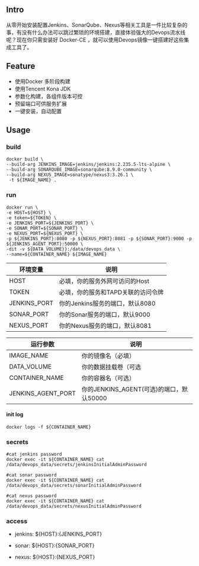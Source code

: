 ## Intro
从零开始安装配置Jenkins、SonarQube、Nexus等相关工具是一件比较复杂的事，有没有什么办法可以跳过繁琐的环境搭建，直接体验强大的Devops流水线呢？现在你只需安装好 Docker-CE ，就可以使用Devops镜像一键搭建好这些集成工具了。

## Feature 
- 使用Docker 多阶段构建
- 使用Tencent Kona JDK
- 参数化构建，各组件版本可控
- 预留端口可供服务扩展
- 一键安装，自动配置
## Usage

### build
```
docker build \
--build-arg JENKINS_IMAGE=jenkins/jenkins:2.235.5-lts-alpine \
--build-arg SONARQUBE_IMAGE=sonarqube:8.9.0-community \
--build-arg NEXUS_IMAGE=sonatype/nexus3:3.26.1 \
 -t ${IMAGE_NAME} .

```

### run
```
docker run \
-e HOST=${HOST} \
-e token=${TOKEN} \
-e JENKINS_PORT=${JENKINS_PORT} \
-e SONAR_PORT=${SONAR_PORT} \
-e NEXUS_PORT=${NEXUS_PORT} \
-p ${JENKINS_PORT}:8080 -p ${NEXUS_PORT}:8081 -p ${SONAR_PORT}:9000 -p ${JENKINS_AGENT_PORT}:50000 \
-dit -v ${DATA_VOLUME}}:/data/devops_data \
--name=${CONTAINER_NAME} ${IMAGE_NAME}
```

| 环境变量     | 说明                              |
| ------------ | --------------------------------|
| HOST         | 必填，你的服务外网可访问的Host      |
| TOKEN        | 必填，你的服务和TAPD关联的访问令牌   |
| JENKINS_PORT | 你的Jenkins服务的端口，默认8080    |
| SONAR_PORT   | 你的Sonar服务的端口，默认9000      |
| NEXUS_PORT   | 你的Nexus服务的端口，默认8081      |

| 运行参数     | 说明                              |
| ------------ | --------------------------------|
| IMAGE_NAME   | 你的镜像名（必填）                 |
| DATA_VOLUME  | 你的数据挂载卷（可选               |
| CONTAINER_NAME  | 你的容器名（可选）              |
| JENKINS_AGENT_PORT   | 你的JENKINS_AGENT(可选)的端口，默认50000  |


#### init log
```
docker logs -f ${CONTAINER_NAME}
```

### secrets
```
#cat jenkins password
docker exec -it ${CONTAINER_NAME} cat /data/devops_data/secrets/jenkinsInitialAdminPassword

#cat sonar password
docker exec -it ${CONTAINER_NAME} cat /data/devops_data/secrets/sonarInitialAdminPassword

#cat nexus password
docker exec -it ${CONTAINER_NAME} cat /data/devops_data/secrets/nexusInitialAdminPassword
```

### access

- jenkins: ${HOST}:{JENKINS_PORT}

- sonar: ${HOST}:{SONAR_PORT}

- nexus: ${HOST}:{NEXUS_PORT}